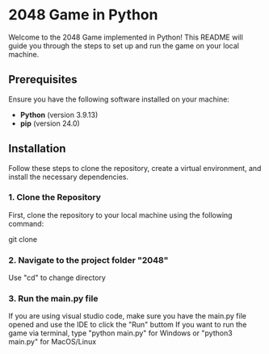# 2048 Game in Python

Welcome to the 2048 Game implemented in Python! This README will guide you through the steps to set up and run the game on your local machine.

## Prerequisites

Ensure you have the following software installed on your machine:
- **Python** (version 3.9.13)
- **pip** (version 24.0)

## Installation

Follow these steps to clone the repository, create a virtual environment, and install the necessary dependencies.

### 1. Clone the Repository

First, clone the repository to your local machine using the following command:

git clone <repository-url>

### 2. Navigate to the project folder "2048"

Use "cd" to change directory

### 3. Run the main.py file

If you are using visual studio code, make sure you have the main.py file opened and use the IDE to click the "Run" buttom
If you want to run the game via terminal, type "python main.py" for Windows or "python3 main.py" for MacOS/Linux

 
